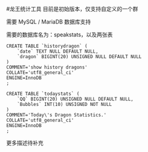 #龙王统计工具
目前是初始版本，仅支持自定义的一个群

需要 MySQL / MariaDB 数据库支持

需要的数据库名为：speakstats，以及两张表

````
CREATE TABLE `historydragon` (
	`date` TEXT NULL DEFAULT NULL,
	`dragon` BIGINT(20) UNSIGNED NULL DEFAULT NULL
)
COMMENT='show history dragons'
COLLATE='utf8_general_ci'
ENGINE=InnoDB
;
````

````
CREATE TABLE `todaystats` (
	`QQ` BIGINT(20) UNSIGNED NULL DEFAULT NULL,
	`Bubbles` INT(10) UNSIGNED NOT NULL
)
COMMENT='Today\'s Dragon Statistics.'
COLLATE='utf8_general_ci'
ENGINE=InnoDB
;
````

更多描述待补充